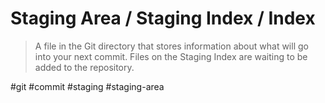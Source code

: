 # Staging Area / Staging Index / Index

> A file in the Git directory that stores information about what will go into your next commit. Files on the Staging Index are waiting to be added to the repository.

#git #commit #staging
#staging-area
